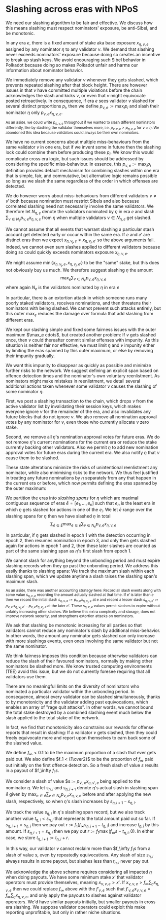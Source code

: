 # Slashing across eras with NPoS

We need our slashing algorithm to be fair and effective.  We discuss how this means slashing must respect nominators' exposure, be anti-Sibel, and be monotonic. 


In any era $e$, there is a fixed amount of stake aka base exposure $x_{\eta,\nu,e}$ assigned by any nominator $\eta$ to any validator $\nu$.  We demand that slashing never exceeds nominators' exposure because doing so creates an incentive to break up stash keys.  We avoid encouraging such Sibel behavior in Polkadot because doing so makes Polkadot unfair and harms our information about nominator behavior.

We immediately remove any validator $\nu$ whenever they gets slashed, which prevents repeated slashing after that block height.  There are however issues in that $\nu$ have committed multiple violations before the chain acknowledges the slash and kicks $\nu$, or even that $\nu$ might equivocate posted retroactively.  In consequence, if era $e$ sees validator $\nu$ slashed for several distinct proportions $p_i$, then we define $p_{\nu,e} := \max_i p_i$ and slash their nominator $\eta$ only $p_{\nu,e} x_{\eta,\nu,e}$.  

<small>As an aside, we could write $p_{\eta,\nu,e}$ throughout if we wanted to slash different nominators differently, like by slashing the validator themselves more, i.e. $p_{\nu,\nu,e} > p_{\eta,\nu,e}$ for $\nu \ne \eta$.  We abandoned this idea because validators could always be their own nominators.</small>

We have no current concerns about multiple miss-behaviours from the same validator $\nu$ in one era, but if we invent some in future then the slashing lock could combine them before producing these $p_i$.  We know this would complicate cross era logic, but such issues should be addressed by considering the specific miss-behaviour.  In essence, this $p_{\nu,e} := \max_i p_i$ definition provides default mechanism for combining slashes within one era that is simple, fair, and commutative, but alternative logic remains possible so long as we slash the same regardless of the order in which offenses are detected.


We do however worry about miss-behaviours from different validators $\nu \ne \nu'$ both because nomination must restrict Sibels and also because correlated slashing need not necessarily involve the same validators.  We therefore let $N_{\eta,e}$ denote the validators nominated by $\eta$ in era $e$ and slash $\sum_{\nu \in N_e} p_{\nu,e} x_{\eta,\nu,e}$ from $\eta$ when multiple validators $\nu \in N_{\eta,e}$ get slashed.


We cannot assume that all events that warrant slashing a particular stash account get detected early or occur within the same era.  If $e$ and $e'$ are distinct eras then we expect $x_{\eta,\nu_j,e} \ne x_{\eta,\nu_j,e'}$ so the above arguments fail.  Indeed, we cannot even sum slashes applied to different validators because doing so could quickly exceeds nominators exposure $x_{\eta,\nu,e}$.

We might assume $\min \{ x_{\eta,\nu_j,e}, x_{\eta,\nu_j,e'} \}$ to be the "same" stake, but this does not obviously buy us much.  We therefore suggest slashing $\eta$ the amount
$$ \max_e \sum_{\nu \in N_e} p_{\nu,e} x_{\eta,\nu,e} $$
where again $N_e$ is the validators nominated by $\eta$ in era $e$

In particular, there is an extortion attack in which someone runs many poorly staked validators, receives nominations, and then threatens their nominators with being slashed.  We cannot prevent such attacks entirely, but this outer $\max_e$ reduces the damage over formula that add slashing from different eras.


We kept our slashing simple and fixed some fairness issues with the outer maximum $\max_e cdots\$, but created another problem:  If $\nu$ gets slashed once, then $\nu$ could thereafter commit similar offenses with impunity.  As this situation is neither fair nor effective, we must limit $\eta$ and $\nu$ impunity either by limiting the eras spanned by this outer maximum, or else by removing their impunity gradually.  

We want this impunity to disappear as quickly as possible and minimize further risks to the network.  We suggest defining an explicit span based on offence detection times and the nominator's own voluntary reenlistment.  As nominators might make mistakes in reenlistment, we detail several additional actions taken whenever some validator $\nu$ causes the slashing of some nominator $\eta$.  

First, we post a slashing transaction to the chain, which drops $\nu$ from the active validator list by invalidating their session keys, which makes everyone ignore $\nu$ for the remainder of the era, and also invalidates any future blocks that do not ignore $\nu$.  We also remove all nomination approval votes by any nominator for $\nu$, even those who currently allocate $\nu$ zero stake.

Second, we remove all $\eta$'s nomination approval votes for future eras.  We do not remove $\eta$'s current nominations for the current era or reduce the stake currently backing other validators.  Also we permit $\eta$ to add new nomination approval votes for future eras during the current era.  We also notify $\eta$ that $\nu$ cause them to be slashed.  

These state alterations minimize the risks of unintentional reenlistment any nominator, while also minimising risks to the network.  We thus feel justified in treating any future nominations by $\eta$ separately from any that happen in the current era or before, which now permits defining the eras spanned by the outer maximum:

We partition the eras into _slashing spans_ for $\eta$ which are maximal contiguous sequence of eras $\bar{e} = \left[ e_1, \ldots, e_n \right]$ such that $e_n$ is the least era in which $\eta$ gets slashed for actions in one of the $e_i$.  We let $\bar{e}$ range over the slashing spans for $\eta$ then we have slashed $\eta$ in total  
$$ \sum_{\bar{e} \in \bar{E}} \max_{e \in \bar{e}} \sum_{\nu \in N_e} p_{\nu,e} x_{\eta,\nu,e} $$

In particular, if $\eta$ gets slashed in epoch 1 with the detection occurring in epoch 2, then resumes nomination in epoch 3, and only then gets slashed again for actions in epoch 1 and 2, then these later slashes are counted as part of the same slashing span as $\eta$'s first slash from epoch 1.  

We cannot slash for anything beyond the unbonding period and must expire slashing records when they go past the unbonding period.  We address this easily thanks to slashing spans:  We track the maximum slash within each slashing span, which we update anytime a slash raises the slashing span's maximum slash.  

<small>As an aside, there was another accounting strategy here:  Record all slash events along with some value $s_{\eta,\nu,e}$ recording the amount actually slashed at that time.  If $e'$ is later than $e$ then we record the initial slash $s_{\eta,\nu,e} := p_{\nu,e} x_{\eta,\nu_j,e}$ at $e$ and record a lesser slash $s_{\eta,\nu,e'} := p_{\nu,e'} x_{\eta,\nu_j,e'} - p_{\nu,e} x_{\eta,\nu_j,e}$ at the later $e'$.  These $s_{\eta,\nu,e}$ values permit slashes to expire without unfairly increasing other slashes.  We believe this extra complexity and storage, does not improve network security, and strengthens extortion attacks on nominators.</small>


We ask that slashing be monotonic increasing for all parties so that validators cannot reduce any nominator's slash by additional miss-behavior.  In other words, the amount any nominator gets slashed can only increase with more slashings events, even ones involving the same validator but not the same nominator.

We think fairness imposes this condition because otherwise validators can reduce the slash of their favoured nominators, normally by making other nominators be slashed more.  We know trusted computing environments (TEE) avoid this issue, but we do not currently foresee requiring that all validators use them.

There are no meaningful limits on the diversity of nominators who nominated a particular validator within the unbonding period.  In consequence, almost every validator can be slashed simultaneously, thanks to by monotonicity and the validator adding past equivocations, which enables an array of "rage quit attacks".  In other words, we cannot bound the total stake destroyed by a combined slashing event much below the slash applied to the total stake of the network.


In fact, we find that monotonicity also constrains our rewards for offense reports that result in slashing:  If a validator $\nu$ gets slashed, then they could freely equivocate more and report upon themselves to earn back some of the slashed value.  

We define $f_\infty < 0.1$ to be the maximum proportion of a slash that ever gets paid out.  We also define $f_1 < {1\over2}$ to be the proportion of $f_\infty$ paid out initially on the first offence detection.  So a fresh slash of value $s$ results in a payout of $f_\infty $f_1 s$.

We consider a slash of value $s := $p_{\nu',e} x_{\eta,\nu',e}$ being applied to the nominator $\eta$.  We let $s_{\eta,i}$ and $s_{\eta,i+1}$ denote $\eta$'s actual slash in slashing span $\bar{e}$ given by $\max_{e \in \bar{e}} \sum_{\nu \in N_e} p_{\nu,e} x_{\eta,\nu,e}$ before and after applying the new slash, respectively, so when $\eta$'s slash increases by $s_{\eta,i+1} - s_{\eta,i}$.

We track the value $s_{\eta,i}$ in $\eta$'s slashing span record, but we also track another value $t_{\eta,i} < s_{\eta,i}$ that represents the total amount paid out so far.  If $s_{\eta,i+1} > s_{\eta,i}$ then we pay out $r := f_1 (f_\infty s_{\eta,i+1} - t_{\eta,i})$ and increase $t_{\eta,i}$ by this amount.  If $s_{\eta,i+1} = s_{\eta,i}$ then we pay out $r := f_1 \max(f_\infty s - t_{\eta,i},0)$.  In either case, we store $t_{\eta,i+1} := t_{\eta,i} + r$.

In this way, our validator $\nu$ cannot reclaim more than $f_\infty $f_1 s$ from a slash of value $s$, even by repeatedly equivocations.  Any slash of size $s_{\eta,i}$ always results in some payout, but slashes less than $t_{\eta,i}$ never pay out.

We acknowledge the above scheme requires considering all impacted $\eta$ when doing payouts.  We have some minimum stake $x'$ that validator operators must provide themselves, meaning $x_{\nu,\nu,e} > x'$.  If $x_{\nu,\nu,e} > f_\infty \sum_\eta x_{\eta,\nu,e}$ then we could replace $f_\infty$ above with the $f'_{\nu,e}$ such that $f'_{\nu,e} x_{\nu,\nu,e} = f_\infty \sum_\eta x_{\eta,\nu,e}$, and only apply the payouts to slashes against validator operators.  We'd have similar payouts initially, but smaller payouts in cross era slashing.  We suppose validator operators could exploit this make reporting unprofitable, but only in rather niche situations.

